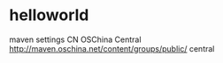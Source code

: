 # helloworld
maven settings
<settings xmlns="http://maven.apache.org/SETTINGS/1.1.0" 
			xmlns:xsi="http://www.w3.org/2001/XMLSchema-instance"
     xsi:schemaLocation="http://maven.apache.org/SETTINGS/1.1.0
      http://maven.apache.org/xsd/settings-1.1.0.xsd">
  <mirrors>
    <mirror>
      <id>CN</id>
      <name>OSChina Central</name>                                                                                                                       
      <url>http://maven.oschina.net/content/groups/public/</url>
      <mirrorOf>central</mirrorOf>
    </mirror>
  </mirrors>
</settings>
